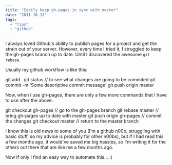 ```yaml
---
title: "Easily keep gh-pages in sync with master"
date: "2011-10-13"
tags:
  - "tips"
  - "github"
---
```


I always loved Github's ability to publish pages for a project and get the strain out of your server. However, every time I tried it, I struggled to keep the gh-pages branch up to date. Until I discovered the awesome `git rebase`.

Usually my github workflow is like this:

git add .
git status // to see what changes are going to be commited
git commit -m 'Some descriptive commit message'
git push origin master

Now, when I use gh-pages, there are only a few more commands that I have to use after the above:

git checkout gh-pages // go to the gh-pages branch
git rebase master // bring gh-pages up to date with master
git push origin gh-pages // commit the changes
git checkout master // return to the master branch

I know this is old news to some of you (I'm a github n00b, struggling with basic stuff, so my advice is probably for other n00bs), but if I had read this a few months ago, it would've saved me big hassles, so I'm writing it for the others out there that are like me a few months ago.

Now if only I find an easy way to automate this... :)
